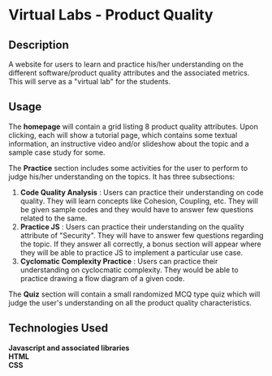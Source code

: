 # Virtual Labs - Product Quality

## Description
A website for users to learn and practice his/her understanding on the different software/product quality attributes and the associated metrics. This will serve as a "virtual lab" for the students.

## Usage
The **homepage** will contain a grid listing 8 product quality attributes. Upon clicking, each will show a tutorial page, which contains some textual information, an instructive video and/or slideshow about the topic and a sample case study for some.  

The **Practice** section includes some activities for the user to perform to judge his/her understanding on the topics. It has three subsections:
1. **Code Quality Analysis** : Users can practice their understanding on code quality. They will learn concepts like Cohesion, Coupling, etc. They will be given sample codes and they would have to answer few questions related to the same.  
2. **Practice JS** : Users can practice their understanding on the quality attribute of "Security". They will have to answer few questions regarding the topic. If they answer all correctly, a bonus section will appear where they will be able to practice JS to implement a particular use case.  
3. **Cyclomatic Complexity Practice** : Users can practice their understanding on cyclocmatic complexity. They would be able to practice drawing a flow diagram of a given code.  

The **Quiz** section will contain a small randomized MCQ type quiz which will judge the user's understanding on all the product quality characteristics.  

## Technologies Used
**Javascript and associated libraries**  
**HTML**  
**CSS**  
